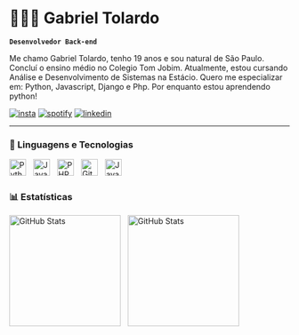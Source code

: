 # 👨🏻‍💻 Gabriel Tolardo

**`Desenvolvedor Back-end`**

Me chamo Gabriel Tolardo, tenho 19 anos e sou natural de São Paulo. Concluí o ensino médio no Colegio Tom Jobim. Atualmente, estou cursando Análise e Desenvolvimento de Sistemas na Estácio. Quero me especializar em: Python, Javascript, Django e Php. Por enquanto estou aprendendo python!

[![insta](https://img.shields.io/badge/Instagram-E4405F?style=for-the-badge&logo=instagram&logoColor=white)](https://instagram.com/gaent0)
[![spotify](https://img.shields.io/badge/Spotify-1ED760?&style=for-the-badge&logo=spotify&logoColor=white)](https://open.spotify.com/user/ihyek72cv2ej7fyoc3ibypdc3)
[![linkedin](https://img.shields.io/badge/LinkedIn-0077B5?style=for-the-badge&logo=linkedin&logoColor=white)](https://www.linkedin.com/in/gabrieltolardo/)


---

### 🤖 Linguagens e Tecnologias
<img 
    align="left" 
    alt="Python" 
    title="Python"
    width="30px" 
    style="padding-right: 10px;" 
    src="https://cdn.jsdelivr.net/gh/devicons/devicon@latest/icons/python/python-original.svg" 
/>

<img 
    align="left" 
    alt="JavaScript" 
    title="JavaScript"
    width="30px" 
    style="padding-right: 10px;" 
    src="https://cdn.jsdelivr.net/gh/devicons/devicon@latest/icons/javascript/javascript-original.svg" 
/>

<img 
    align="left" 
    alt="PHP" 
    title="PHP"
    width="30px" 
    style="padding-right: 10px;" 
    src="https://cdn.jsdelivr.net/gh/devicons/devicon@latest/icons/php/php-original.svg" 
/>

<img 
    align="left" 
    alt="Git" 
    title="Git"
    width="30px" 
    style="padding-right: 10px;" 
    src="https://cdn.jsdelivr.net/gh/devicons/devicon@latest/icons/git/git-original.svg" 
/>

<img 
    align="left" 
    alt="JavaScript" 
    title="JavaScript"
    width="30px" 
    style="padding-right: 10px;" 
    src="https://cdn.jsdelivr.net/gh/devicons/devicon@latest/icons/django/django-plain.svg"
/>


<br/>
<br/>

### 📊 Estatísticas

<p>
  <img 
    align="left" 
    alt="GitHub Stats" 
    height="200" 
    style="padding-right: 10px;" 
    src="https://github-readme-stats.vercel.app/api?username=gaento&show_icons=true&theme=tokyonight&include_all_commits=true&locale=pt-br" 
  />

<img 
      align="left" 
      alt="GitHub Stats" 
      height="200" 
      src="https://github-readme-stats.vercel.app/api/top-langs/?username=gaento&theme=tokyonight&layout=compact&custom_title=Tecnologias&langs_count=9" 
  />

</p>
